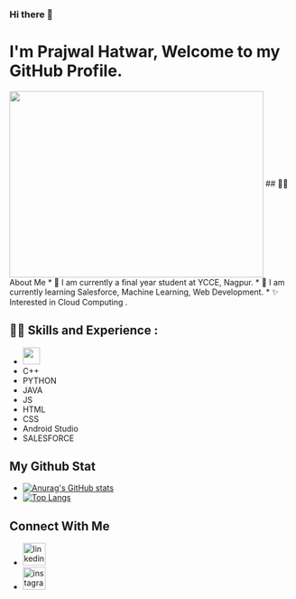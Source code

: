 ### Hi there 👋 
# I'm Prajwal Hatwar, Welcome to my GitHub Profile.
<img src="https://media0.giphy.com/media/qgQUggAC3Pfv687qPC/giphy.gif" width="450dp" height = "330dp" align = "center">
<!-- ![](https://media0.giphy.com/media/qgQUggAC3Pfv687qPC/giphy.gif) -->
## 🙋‍♂️ About Me
* 🏫 I am currently a final year student at YCCE, Nagpur. 
* 🌱 I am currently learning Salesforce, Machine Learning, Web Development. 
* ✨ Interested in Cloud Computing . 

## 👨‍💻 Skills and Experience :
* <img src="https://toppng.com/uploads/preview/c-programming-icon-c-programming-language-logo-11562945679duaxtn3yq0.png" width="30dp" height = "30dp"> 
* C++ 
* PYTHON 
* JAVA 
* JS
* HTML 
* CSS 
* Android Studio
* SALESFORCE 

## My Github Stat
* [![Anurag's GitHub stats](https://github-readme-stats.vercel.app/api?username=prajwal-27)](https://github.com/anuraghazra/github-readme-stats)
* [![Top Langs](https://github-readme-stats.vercel.app/api/top-langs/?username=prajwal-27&layout=compact)](https://github.com/anuraghazra/github-readme-stats)



## Connect With Me
* [<img src='https://cdn.jsdelivr.net/npm/simple-icons@3.0.1/icons/linkedin.svg' alt='linkedin' height='40'>](https://www.linkedin.com/in/https://www.linkedin.com/in/prajwalhatwar2799//)  
* [<img src='https://cdn.jsdelivr.net/npm/simple-icons@3.0.1/icons/instagram.svg' alt='instagram' height='40'>](https://www.instagram.com/https://www.instagram.com/prajwalhatwar1999//)  




